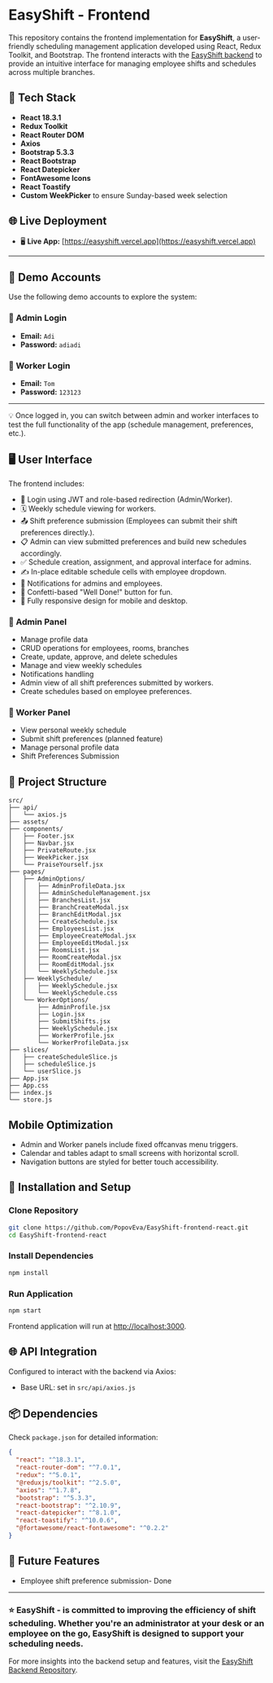 # EasyShift - Frontend

This repository contains the frontend implementation for **EasyShift**, a user-friendly scheduling management application developed using React, Redux Toolkit, and Bootstrap. The frontend interacts with the [EasyShift backend](https://github.com/PopovEva/EasyShift-backend-django) to provide an intuitive interface for managing employee shifts and schedules across multiple branches.

## 🚀 Tech Stack

- **React 18.3.1**
- **Redux Toolkit**
- **React Router DOM**
- **Axios**
- **Bootstrap 5.3.3**
- **React Bootstrap**
- **React Datepicker**
- **FontAwesome Icons**
- **React Toastify**
- **Custom WeekPicker** to ensure Sunday-based week selection

## 🌐 Live Deployment

- 🖥️ **Live App:** [https://easyshift.vercel.app](https://easyshift.vercel.app)
---

## 👤 Demo Accounts

Use the following demo accounts to explore the system:

### 🔑 Admin Login
- **Email:** `Adi`
- **Password:** `adiadi`

### 👷 Worker Login
- **Email:** `Tom`
- **Password:** `123123`

---
💡 Once logged in, you can switch between admin and worker interfaces to test the full functionality of the app (schedule management, preferences, etc.).

## 🖥 User Interface

The frontend includes:

- 🔐 Login using JWT and role-based redirection (Admin/Worker).
- 🗓 Weekly schedule viewing for workers.
- 📤 Shift preference submission (Employees can submit their shift preferences directly.).
- 📋 Admin can view submitted preferences and build new schedules accordingly.
- ✅ Schedule creation, assignment, and approval interface for admins.
- ✍️ In-place editable schedule cells with employee dropdown.
- 💬 Notifications for admins and employees.
- 🎉 Confetti-based "Well Done!" button for fun.
- 📱 Fully responsive design for mobile and desktop.

### 📌 Admin Panel
- Manage profile data
- CRUD operations for employees, rooms, branches
- Create, update, approve, and delete schedules
- Manage and view weekly schedules
- Notifications handling
- Admin view of all shift preferences submitted by workers.
- Create schedules based on employee preferences.


### 📅 Worker Panel
- View personal weekly schedule
- Submit shift preferences (planned feature)
- Manage personal profile data
- Shift Preferences Submission

## 📂 Project Structure
```
src/
├── api/
│   └── axios.js
├── assets/
├── components/
│   ├── Footer.jsx
│   ├── Navbar.jsx
│   ├── PrivateRoute.jsx
│   ├── WeekPicker.jsx
│   └── PraiseYourself.jsx
├── pages/
│   ├── AdminOptions/
│   │   ├── AdminProfileData.jsx
│   │   ├── AdminScheduleManagement.jsx
│   │   ├── BranchesList.jsx
│   │   ├── BranchCreateModal.jsx
│   │   ├── BranchEditModal.jsx
│   │   ├── CreateSchedule.jsx
│   │   ├── EmployeesList.jsx
│   │   ├── EmployeeCreateModal.jsx
│   │   ├── EmployeeEditModal.jsx
│   │   ├── RoomsList.jsx
│   │   ├── RoomCreateModal.jsx
│   │   ├── RoomEditModal.jsx
│   │   └── WeeklySchedule.jsx
│   ├── WeeklySchedule/
│   │   ├── WeeklySchedule.jsx
│   │   └── WeeklySchedule.css
│   └── WorkerOptions/
│       ├── AdminProfile.jsx
│       ├── Login.jsx
│       ├── SubmitShifts.jsx
│       ├── WeeklySchedule.jsx
│       ├── WorkerProfile.jsx
│       └── WorkerProfileData.jsx
├── slices/
│   ├── createScheduleSlice.js
│   ├── scheduleSlice.js
│   └── userSlice.js
├── App.jsx
├── App.css
├── index.js
└── store.js
```

## Mobile Optimization

- Admin and Worker panels include fixed offcanvas menu triggers.
- Calendar and tables adapt to small screens with horizontal scroll.
- Navigation buttons are styled for better touch accessibility.

## 🚧 Installation and Setup

### Clone Repository
```bash
git clone https://github.com/PopovEva/EasyShift-frontend-react.git
cd EasyShift-frontend-react
```

### Install Dependencies
```bash
npm install
```

### Run Application
```bash
npm start
```

Frontend application will run at [http://localhost:3000](http://localhost:3000).

## 🌐 API Integration

Configured to interact with the backend via Axios:
- Base URL: set in `src/api/axios.js`

## 📦 Dependencies
Check `package.json` for detailed information:
```json
{
  "react": "^18.3.1",
  "react-router-dom": "^7.0.1",
  "redux": "^5.0.1",
  "@reduxjs/toolkit": "^2.5.0",
  "axios": "^1.7.8",
  "bootstrap": "^5.3.3",
  "react-bootstrap": "^2.10.9",
  "react-datepicker": "^8.1.0",
  "react-toastify": "^10.0.6",
  "@fortawesome/react-fontawesome": "^0.2.2"
}
```

<!-- ## 📸 Screenshots

Screenshots of the application's interface are available in the repository (`/screenshots` folder). -->

## 🚀 Future Features
- Employee shift preference submission- Done
<!-- - Enhanced AI-based schedule optimization -->

<!-- ## 📥 Contributing
Pull requests are encouraged. For major changes, please open an issue first to discuss your proposals. -->

---


### ⭐️ **EasyShift** - is committed to improving the efficiency of shift scheduling. Whether you're an administrator at your desk or an employee on the go, EasyShift is designed to support your scheduling needs.


For more insights into the backend setup and features, visit the [EasyShift Backend Repository](https://github.com/PopovEva/EasyShift-backend-django).
